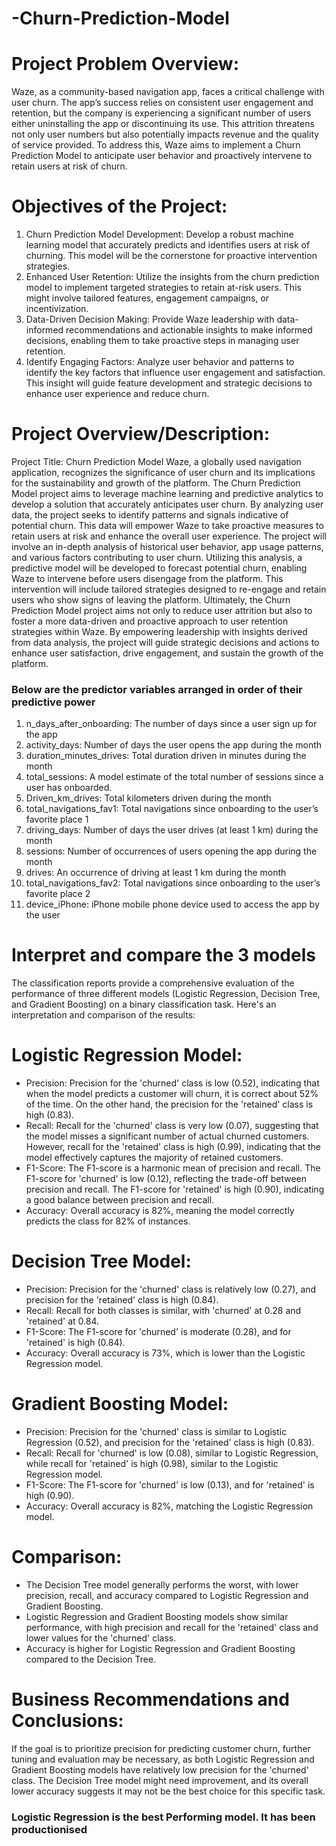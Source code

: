 # -Churn-Prediction-Model
# Project Problem Overview:
Waze, as a community-based navigation app, faces a critical challenge with user churn. The app’s success relies on consistent user engagement and retention, but the company is experiencing a significant number of users either uninstalling the app or discontinuing its use. This attrition threatens not only user numbers but also potentially impacts revenue and the quality of service provided. To address this, Waze aims to implement a Churn Prediction Model to anticipate user behavior and proactively intervene to retain users at risk of churn.
# Objectives of the Project:
1.	Churn Prediction Model Development: Develop a robust machine learning model that accurately predicts and identifies users at risk of churning. This model will be the cornerstone for proactive intervention strategies.
2.	Enhanced User Retention: Utilize the insights from the churn prediction model to implement targeted strategies to retain at-risk users. This might involve tailored features, engagement campaigns, or incentivization.
3.	Data-Driven Decision Making: Provide Waze leadership with data-informed recommendations and actionable insights to make informed decisions, enabling them to take proactive steps in managing user retention.
4.	Identify Engaging Factors: Analyze user behavior and patterns to identify the key factors that influence user engagement and satisfaction. This insight will guide feature development and strategic decisions to enhance user experience and reduce churn.
# Project Overview/Description:
Project Title: Churn Prediction Model
Waze, a globally used navigation application, recognizes the significance of user churn and its implications for the sustainability and growth of the platform. The Churn Prediction Model project aims to leverage machine learning and predictive analytics to develop a solution that accurately anticipates user churn. By analyzing user data, the project seeks to identify patterns and signals indicative of potential churn. This data will empower Waze to take proactive measures to retain users at risk and enhance the overall user experience.
The project will involve an in-depth analysis of historical user behavior, app usage patterns, and various factors contributing to user churn. Utilizing this analysis, a predictive model will be developed to forecast potential churn, enabling Waze to intervene before users disengage from the platform. This intervention will include tailored strategies designed to re-engage and retain users who show signs of leaving the platform.
Ultimately, the Churn Prediction Model project aims not only to reduce user attrition but also to foster a more data-driven and proactive approach to user retention strategies within Waze. By empowering leadership with insights derived from data analysis, the project will guide strategic decisions and actions to enhance user satisfaction, drive engagement, and sustain the growth of the platform.

### Below are the predictor variables arranged in order of their predictive power
1.	n_days_after_onboarding: The number of days since a user sign up for the app
2.	activity_days: Number of days the user opens the app during the month   
3.	duration_minutes_drives: Total duration driven in minutes during the month
4.	total_sessions: A model estimate of the total number of sessions since a user has onboarded. 
5.	Driven_km_drives: Total kilometers driven during the month
6.	total_navigations_fav1: Total navigations since onboarding to the user’s favorite place 1
7.	driving_days: Number of days the user drives (at least 1 km) during the month
8.	sessions: Number of occurrences of users opening the app during the month 
9.	drives: An occurrence of driving at least 1 km during the month   
10.	total_navigations_fav2: Total navigations since onboarding to the user’s favorite place 2  
11.	device_iPhone: iPhone mobile phone device used to access the app by the user


# Interpret and compare the 3 models
The classification reports provide a comprehensive evaluation of the performance of three different models (Logistic Regression, Decision Tree, and Gradient Boosting) on a binary classification task. Here's an interpretation and comparison of the results:

# Logistic Regression Model:
- Precision: Precision for the 'churned' class is low (0.52), indicating that when the model predicts a customer will churn, it is correct about 52% of the time. On the other hand, the precision for the 'retained' class is high (0.83).
- Recall: Recall for the 'churned' class is very low (0.07), suggesting that the model misses a significant number of actual churned customers. However, recall for the 'retained' class is high (0.99), indicating that the model effectively captures the majority of retained customers.
- F1-Score: The F1-score is a harmonic mean of precision and recall. The F1-score for 'churned' is low (0.12), reflecting the trade-off between precision and recall. The F1-score for 'retained' is high (0.90), indicating a good balance between precision and recall.
- Accuracy: Overall accuracy is 82%, meaning the model correctly predicts the class for 82% of instances.
# Decision Tree Model:
- Precision: Precision for the 'churned' class is relatively low (0.27), and precision for the 'retained' class is high (0.84).
- Recall: Recall for both classes is similar, with 'churned' at 0.28 and 'retained' at 0.84.
- F1-Score: The F1-score for 'churned' is moderate (0.28), and for 'retained' is high (0.84).
- Accuracy: Overall accuracy is 73%, which is lower than the Logistic Regression model.
# Gradient Boosting Model:
- Precision: Precision for the 'churned' class is similar to Logistic Regression (0.52), and precision for the 'retained' class is high (0.83).
- Recall: Recall for 'churned' is low (0.08), similar to Logistic Regression, while recall for 'retained' is high (0.98), similar to the Logistic Regression model.
- F1-Score: The F1-score for 'churned' is low (0.13), and for 'retained' is high (0.90).
- Accuracy: Overall accuracy is 82%, matching the Logistic Regression model.
# Comparison:
- The Decision Tree model generally performs the worst, with lower precision, recall, and accuracy compared to Logistic Regression and Gradient Boosting.
- Logistic Regression and Gradient Boosting models show similar performance, with high precision and recall for the 'retained' class and lower values for the 'churned' class.
- Accuracy is higher for Logistic Regression and Gradient Boosting compared to the Decision Tree.
# Business Recommendations and Conclusions:
If the goal is to prioritize precision for predicting customer churn, further tuning and evaluation may be necessary, as both Logistic Regression and Gradient Boosting models have relatively low precision for the 'churned' class.
The Decision Tree model might need improvement, and its overall lower accuracy suggests it may not be the best choice for this specific task.
### Logistic Regression is the best Performing model. It has been productionised
